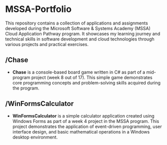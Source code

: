 # MSSA-Portfolio

This repository contains a collection of applications and assignments developed during the Microsoft Software & Systems Academy (MSSA) Cloud Application Pathway program. It showcases my learning journey and technical skills in software development and cloud technologies through various projects and practical exercises.

## /Chase

* **Chase** is a console-based board game written in C# as part of a mid-program project (week 8 out of 17). This simple game demonstrates core programming concepts and problem-solving skills acquired during the program.

## /WinFormsCalculator

*  **WinFormsCalculator** is a simple calculator application created using Windows Forms as part of a week 4 project in the MSSA program. This project demonstrates the application of event-driven programming, user interface design, and basic mathematical operations in a Windows desktop environment.
